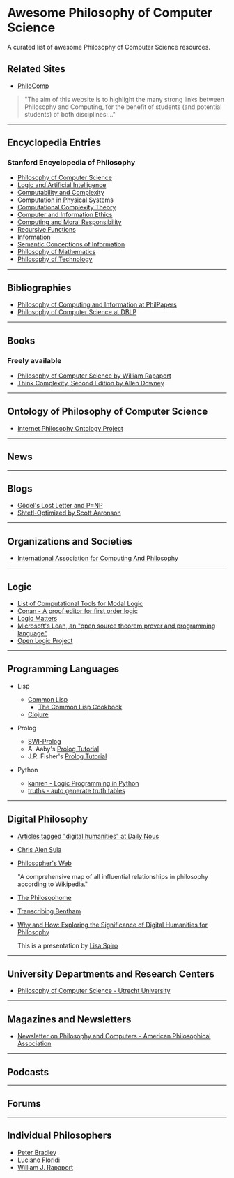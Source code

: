 # Awesome Philosophy of Computer Science
A curated list of awesome Philosophy of Computer Science resources.

## Related Sites
* [PhiloComp](http://philocomp.net)
>"The aim of this website is to highlight the many strong links between Philosophy and Computing, for the benefit of students (and potential students) of both disciplines:..."

-------------------------------------------------------------------------------

## Encyclopedia Entries
### Stanford Encyclopedia of Philosophy
* [Philosophy of Computer Science](https://plato.stanford.edu/entries/computer-science/)
* [Logic and Artificial Intelligence](https://plato.stanford.edu/entries/logic-ai/)
* [Computability and Complexity](https://plato.stanford.edu/entries/computability/)
* [Computation in Physical Systems](https://plato.stanford.edu/entries/computation-physicalsystems/)
* [Computational Complexity Theory](https://plato.stanford.edu/entries/computational-complexity/)
* [Computer and Information Ethics](https://plato.stanford.edu/entries/ethics-computer/)
* [Computing and Moral Responsibility](https://plato.stanford.edu/entries/computing-responsibility/)
* [Recursive Functions](https://plato.stanford.edu/entries/recursive-functions/)
* [Information](https://plato.stanford.edu/entries/information/)
* [Semantic Conceptions of Information](https://plato.stanford.edu/entries/information-semantic/)
* [Philosophy of Mathematics](https://plato.stanford.edu/entries/philosophy-mathematics/)
* [Philosophy of Technology](https://plato.stanford.edu/entries/technology/)

-------------------------------------------------------------------------------

## Bibliographies
* [Philosophy of Computing and Information at PhilPapers](https://philpapers.org/browse/philosophy-of-computing-and-information)
* [Philosophy of Computer Science at DBLP](https://dblp.uni-trier.de/search?q=philosophy%20of%20computer%20science)

-------------------------------------------------------------------------------


## Books
### Freely available
* [Philosophy of Computer Science by William Rapaport](https://cse.buffalo.edu/~rapaport/Papers/phics.pdf)
* [Think Complexity, Second Edition by Allen Downey](http://greenteapress.com/wp/think-complexity-2e/)

-------------------------------------------------------------------------------

## Ontology of Philosophy of Computer Science
* [Internet Philosophy Ontology Project](https://www.inphoproject.org/taxonomy/2301)

-------------------------------------------------------------------------------

## News

-------------------------------------------------------------------------------

## Blogs
* [Gödel's Lost Letter and P=NP](https://rjlipton.wordpress.com)
* [Shtetl-Optimized by Scott Aaronson](https://www.scottaaronson.com/blog/)

-------------------------------------------------------------------------------

## Organizations and Societies
* [International Association for Computing And Philosophy](http://www.iacap.org)

-------------------------------------------------------------------------------

## Logic
* [List of Computational Tools for Modal Logic](http://www.cs.man.ac.uk/~schmidt/tools/)
* [Conan - A proof editor for first order logic](https://github.com/nonilole/Conan)
* [Logic Matters](https://www.logicmatters.net)
* [Microsoft's Lean, an "open source theorem prover and programming language"](https://leanprover.github.io/)
* [Open Logic Project](http://openlogicproject.org)

-------------------------------------------------------------------------------

## Programming Languages
* Lisp
    * [Common Lisp](https://common-lisp.net)
        * [The Common Lisp Cookbook](https://lispcookbook.github.io/cl-cookbook/)
	* [Clojure](https://clojure.org)
* Prolog
    * [SWI-Prolog](http://www.swi-prolog.org)
    * A. Aaby's [Prolog Tutorial](http://www.lix.polytechnique.fr/~liberti/public/computing/prog/prolog/prolog-tutorial.html)
    * J.R. Fisher's [Prolog Tutorial](https://www.cpp.edu/~jrfisher/www/prolog_tutorial/contents.html)
	
* Python
    * [kanren - Logic Programming in Python](https://github.com/logpy/logpy)
	* [truths - auto generate truth tables](https://github.com/tr3buchet/truths)

-------------------------------------------------------------------------------

## Digital Philosophy
* [Articles tagged "digital humanities" at Daily Nous](http://dailynous.com/tag/digital-humanities/)
* [Chris Alen Sula](http://chrisalensula.org)
* [Philosopher's Web](https://kumu.io/GOliveira/philosophers-web#map-b9Ts7W5r)

    "A comprehensive map of all influential relationships in philosophy according to Wikipedia."
* [The Philosophome](http://ontology.buffalo.edu/philosophome.org.html)
* [Transcribing Bentham](https://blogs.ucl.ac.uk/transcribe-bentham/)
* [Why and How: Exploring the Significance of Digital Humanities for Philosophy](https://digitalscholarship.files.wordpress.com/2013/02/spirowhydhapaphilosophy2013fnal.pdf)

    This is a presentation by [Lisa Spiro](https://digitalscholarship.wordpress.com)

-------------------------------------------------------------------------------

## University Departments and Research Centers
* [Philosophy of Computer Science - Utrecht University](http://www.cs.uu.nl/groups/AD/index-phil.html)

-------------------------------------------------------------------------------

## Magazines and Newsletters
* [Newsletter on Philosophy and Computers - American Philosophical Association](https://www.apaonline.org/page/computers_newsletter)

-------------------------------------------------------------------------------

## Podcasts

-------------------------------------------------------------------------------

## Forums

-------------------------------------------------------------------------------

## Individual Philosophers
* [Peter Bradley](http://www.kaley-bradley.com)
* [Luciano Floridi](http://www.philosophyofinformation.net/about/)
* [William J. Rapaport](https://cse.buffalo.edu/~rapaport/)
